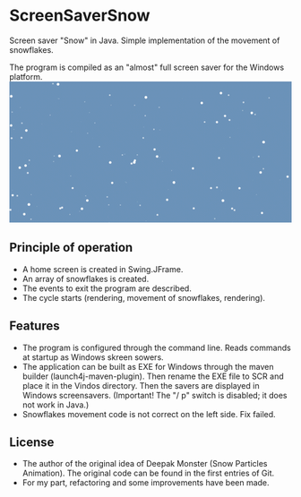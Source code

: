 # ScreenSaverSnow
Screen saver "Snow" in Java. Simple implementation of the movement of snowflakes.

The program is compiled as an "almost" full screen saver for the Windows platform.
![Project illustration](https://github.com/sergej-shugajev/ScreenSaverSnow/blob/master/preview.gif)

## Principle of operation
- A home screen is created in Swing.JFrame.
- An array of snowflakes is created.
- The events to exit the program are described.
- The cycle starts (rendering, movement of snowflakes, rendering).

## Features
- The program is configured through the command line. Reads commands at startup as Windows skreen sowers.
- The application can be built as EXE for Windows through the maven builder (launch4j-maven-plugin). Then rename the EXE file to SCR and place it in the Vindos directory. Then the savers are displayed in Windows screensavers. (Important! The "/ p" switch is disabled; it does not work in Java.)
- Snowflakes movement code is not correct on the left side. Fix failed.

## License
- The author of the original idea of Deepak Monster (Snow Particles Animation). The original code can be found in the first entries of Git.
- For my part, refactoring and some improvements have been made.
